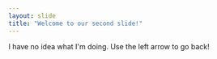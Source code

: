 ```yaml
---
layout: slide
title: "Welcome to our second slide!"
---
```

I have no idea what I'm doing.
Use the left arrow to go back!
